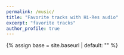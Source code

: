 ```yaml
---
permalink: /music/
title: "Favorite tracks with Hi-Res audio"
excerpt: "favorite tracks"
author_profile: true
---
```


{% assign base = site.baseurl | default: "" %}

<script>window.__BASE__ = "{{ base }}";</script>

<link rel="stylesheet" href="https://cdn.jsdelivr.net/npm/aplayer/dist/APlayer.min.css">

<style>
  .music-container{ max-width:980px; margin:1.5rem auto; padding:0 1rem; }
  .aplayer{ box-shadow:0 8px 24px rgba(0,0,0,.06); border:1px solid #e5e7eb; border-radius:1rem; }
  .aplayer .aplayer-list{ max-height:420px; }

  .fallback{ display:none; margin-top:1rem; }
  .fallback .card{
    border:1px solid #e5e7eb; border-radius:1rem; padding:1rem;
    box-shadow:0 8px 24px rgba(0,0,0,.06);
  }
  .fallback .row{ display:flex; gap:1rem; align-items:center; }
  .fallback img{ width:120px; height:120px; border-radius:.75rem; object-fit:cover; }
</style>

<div class="music-container">
  <div id="aplayer"></div>

  <div id="fallback" class="fallback">
    <div class="card">
      <div class="row">
        <img id="fb-cover" alt="cover">
        <div>
          <div id="fb-title" style="font-weight:700">Title</div>
          <div id="fb-artist" style="color:#6b7280;margin-bottom:.5rem">Artist</div>
          <audio id="fb-audio" controls preload="metadata" style="width:100%">
            <source id="fb-src" type="audio/wav">
          </audio>
          <div style="color:#6b7280;font-size:.85rem;margin-top:.25rem">
            Using fallback player (CDN blocked or JS failed).
          </div>
        </div>
      </div>
    </div>
  </div>
</div>

<script id="music-config" type="application/json">
{
  "tracks": [
    { "name": "Somniomancer", "artist": "Crywolf", "file": "Somniomancer.wav", "cover": "Somniomancer.jpg" },
    { "name": "Abnormal Spectrum", "artist": "Camilo Forero", "file": "Abnormal Spectrum.wav", "cover": "Abnormal Spectrum.png" },
    { "name": "Erlkonig", "artist": "Cody Matthew Johnson", "file": "Erlkonig.wav", "cover": "Erlkonig.jpg" },
    { "name": "Forever Breath", "artist": "YU", "file": "Brokenrec.wav", "cover": "Brokenrec.png" },
    { "name": "Arrived", "artist": "Masanori Akita", "file": "Arrived.wav", "cover": "Arrived.jpg" },
    { "name": "I Will Touch the Sky", "artist": "Edine", "file": "I Will Touch the Sky.wav","cover": "I Will Touch the Sky.jpg" },
    { "name": "Sanctuary Inside", "artist": "chengcheng", "file": "Sanctuary Inside.wav",  "cover": "Sanctuary Inside.png" }
  ]
}
</script>

<script src="https://cdn.jsdelivr.net/npm/aplayer/dist/APlayer.min.js"></script>
<script src="{{ base }}/assets/js/music.js"></script>
